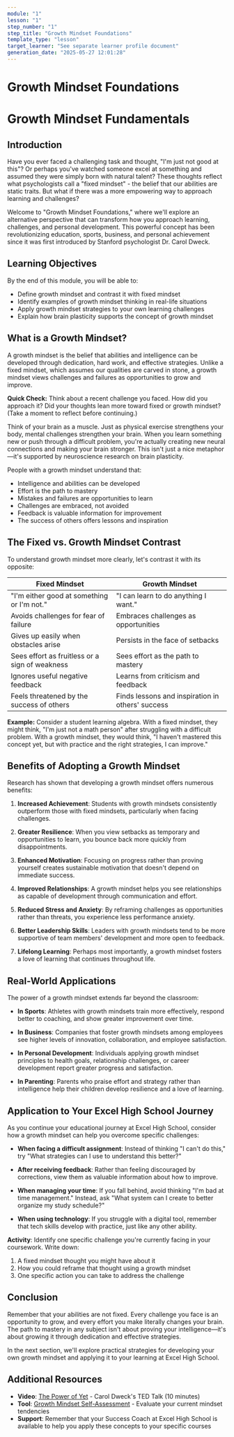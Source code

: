```yaml
---
module: "1"
lesson: "1"
step_number: "1"
step_title: "Growth Mindset Foundations"
template_type: "lesson"
target_learner: "See separate learner profile document"
generation_date: "2025-05-27 12:01:28"
---
```


# Growth Mindset Foundations

# Growth Mindset Fundamentals

## Introduction

Have you ever faced a challenging task and thought, "I'm just not good at this"? Or perhaps you've watched someone excel at something and assumed they were simply born with natural talent? These thoughts reflect what psychologists call a "fixed mindset" - the belief that our abilities are static traits. But what if there was a more empowering way to approach learning and challenges?

Welcome to "Growth Mindset Foundations," where we'll explore an alternative perspective that can transform how you approach learning, challenges, and personal development. This powerful concept has been revolutionizing education, sports, business, and personal achievement since it was first introduced by Stanford psychologist Dr. Carol Dweck.

## Learning Objectives
By the end of this module, you will be able to:
- Define growth mindset and contrast it with fixed mindset
- Identify examples of growth mindset thinking in real-life situations
- Apply growth mindset strategies to your own learning challenges
- Explain how brain plasticity supports the concept of growth mindset

## What is a Growth Mindset?

A growth mindset is the belief that abilities and intelligence can be developed through dedication, hard work, and effective strategies. Unlike a fixed mindset, which assumes our qualities are carved in stone, a growth mindset views challenges and failures as opportunities to grow and improve.

**Quick Check:** Think about a recent challenge you faced. How did you approach it? Did your thoughts lean more toward fixed or growth mindset? (Take a moment to reflect before continuing.)

Think of your brain as a muscle. Just as physical exercise strengthens your body, mental challenges strengthen your brain. When you learn something new or push through a difficult problem, you're actually creating new neural connections and making your brain stronger. This isn't just a nice metaphor—it's supported by neuroscience research on brain plasticity.

People with a growth mindset understand that:
- Intelligence and abilities can be developed
- Effort is the path to mastery
- Mistakes and failures are opportunities to learn
- Challenges are embraced, not avoided
- Feedback is valuable information for improvement
- The success of others offers lessons and inspiration

## The Fixed vs. Growth Mindset Contrast

To understand growth mindset more clearly, let's contrast it with its opposite:

| Fixed Mindset | Growth Mindset |
|---------------|----------------|
| "I'm either good at something or I'm not." | "I can learn to do anything I want." |
| Avoids challenges for fear of failure | Embraces challenges as opportunities |
| Gives up easily when obstacles arise | Persists in the face of setbacks |
| Sees effort as fruitless or a sign of weakness | Sees effort as the path to mastery |
| Ignores useful negative feedback | Learns from criticism and feedback |
| Feels threatened by the success of others | Finds lessons and inspiration in others' success |

**Example:** Consider a student learning algebra. With a fixed mindset, they might think, "I'm just not a math person" after struggling with a difficult problem. With a growth mindset, they would think, "I haven't mastered this concept yet, but with practice and the right strategies, I can improve."

## Benefits of Adopting a Growth Mindset

Research has shown that developing a growth mindset offers numerous benefits:

1. **Increased Achievement**: Students with growth mindsets consistently outperform those with fixed mindsets, particularly when facing challenges.

2. **Greater Resilience**: When you view setbacks as temporary and opportunities to learn, you bounce back more quickly from disappointments.

3. **Enhanced Motivation**: Focusing on progress rather than proving yourself creates sustainable motivation that doesn't depend on immediate success.

4. **Improved Relationships**: A growth mindset helps you see relationships as capable of development through communication and effort.

5. **Reduced Stress and Anxiety**: By reframing challenges as opportunities rather than threats, you experience less performance anxiety.

6. **Better Leadership Skills**: Leaders with growth mindsets tend to be more supportive of team members' development and more open to feedback.

7. **Lifelong Learning**: Perhaps most importantly, a growth mindset fosters a love of learning that continues throughout life.

## Real-World Applications

The power of a growth mindset extends far beyond the classroom:

- **In Sports**: Athletes with growth mindsets train more effectively, respond better to coaching, and show greater improvement over time.

- **In Business**: Companies that foster growth mindsets among employees see higher levels of innovation, collaboration, and employee satisfaction.

- **In Personal Development**: Individuals applying growth mindset principles to health goals, relationship challenges, or career development report greater progress and satisfaction.

- **In Parenting**: Parents who praise effort and strategy rather than intelligence help their children develop resilience and a love of learning.

## Application to Your Excel High School Journey

As you continue your educational journey at Excel High School, consider how a growth mindset can help you overcome specific challenges:

- **When facing a difficult assignment**: Instead of thinking "I can't do this," try "What strategies can I use to understand this better?"

- **After receiving feedback**: Rather than feeling discouraged by corrections, view them as valuable information about how to improve.

- **When managing your time**: If you fall behind, avoid thinking "I'm bad at time management." Instead, ask "What system can I create to better organize my study schedule?"

- **When using technology**: If you struggle with a digital tool, remember that tech skills develop with practice, just like any other ability.

**Activity**: Identify one specific challenge you're currently facing in your coursework. Write down:
1. A fixed mindset thought you might have about it
2. How you could reframe that thought using a growth mindset
3. One specific action you can take to address the challenge

## Conclusion

Remember that your abilities are not fixed. Every challenge you face is an opportunity to grow, and every effort you make literally changes your brain. The path to mastery in any subject isn't about proving your intelligence—it's about growing it through dedication and effective strategies.

In the next section, we'll explore practical strategies for developing your own growth mindset and applying it to your learning at Excel High School.

## Additional Resources

- **Video**: [The Power of Yet](https://www.youtube.com/watch?v=XLeUvZvuvAs) - Carol Dweck's TED Talk (10 minutes)
- **Tool**: [Growth Mindset Self-Assessment](https://www.mindsetworks.com/free-resources/) - Evaluate your current mindset tendencies
- **Support**: Remember that your Success Coach at Excel High School is available to help you apply these concepts to your specific courses